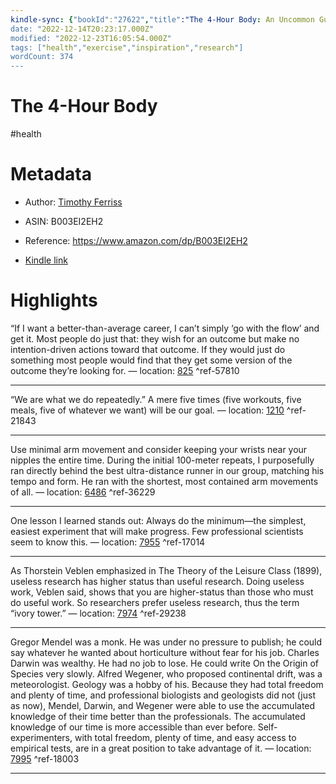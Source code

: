 ```yaml
---
kindle-sync: {"bookId":"27622","title":"The 4-Hour Body: An Uncommon Guide to Rapid Fat-Loss, Incredible Sex, and Becoming Superhuman","author":"Timothy Ferriss","asin":"B003EI2EH2","lastAnnotatedDate":"2023-10-12","bookImageUrl":"https://m.media-amazon.com/images/I/71Ucfn-BzcL._SY160.jpg","highlightsCount":6}
date: "2022-12-14T20:23:17.000Z"
modified: "2022-12-23T16:05:54.000Z"
tags: ["health","exercise","inspiration","research"]
wordCount: 374
---
```

# The 4-Hour Body

#health 

# Metadata

* Author: [Timothy Ferriss](https://www.amazon.com/Timothy-Ferriss/e/B001ILKBW2/ref=dp_byline_cont_ebooks_1)

* ASIN: B003EI2EH2

* Reference: <https://www.amazon.com/dp/B003EI2EH2>

* [Kindle link](kindle://book?action=open&asin=B003EI2EH2)

# Highlights

“If I want a better-than-average career, I can’t simply ‘go with the flow’ and get it. Most people do just that: they wish for an outcome but make no intention-driven actions toward that outcome. If they would just do something most people would find that they get some version of the outcome they’re looking for. — location: [825](kindle://book?action=open&asin=B003EI2EH2&location=825) ^ref-57810

---
“We are what we do repeatedly.” A mere five times (five workouts, five meals, five of whatever we want) will be our goal. — location: [1210](kindle://book?action=open&asin=B003EI2EH2&location=1210) ^ref-21843

---
Use minimal arm movement and consider keeping your wrists near your nipples the entire time. During the initial 100-meter repeats, I purposefully ran directly behind the best ultra-distance runner in our group, matching his tempo and form. He ran with the shortest, most contained arm movements of all. — location: [6486](kindle://book?action=open&asin=B003EI2EH2&location=6486) ^ref-36229

---

One lesson I learned stands out: Always do the minimum—the simplest, easiest experiment that will make progress. Few professional scientists seem to know this. — location: [7955](kindle://book?action=open&asin=B003EI2EH2&location=7955) ^ref-17014

---

As Thorstein Veblen emphasized in The Theory of the Leisure Class (1899), useless research has higher status than useful research. Doing useless work, Veblen said, shows that you are higher-status than those who must do useful work. So researchers prefer useless research, thus the term “ivory tower.” — location: [7974](kindle://book?action=open&asin=B003EI2EH2&location=7974) ^ref-29238

---

Gregor Mendel was a monk. He was under no pressure to publish; he could say whatever he wanted about horticulture without fear for his job. Charles Darwin was wealthy. He had no job to lose. He could write On the Origin of Species very slowly. Alfred Wegener, who proposed continental drift, was a meteorologist. Geology was a hobby of his. Because they had total freedom and plenty of time, and professional biologists and geologists did not (just as now), Mendel, Darwin, and Wegener were able to use the accumulated knowledge of their time better than the professionals. The accumulated knowledge of our time is more accessible than ever before. Self-experimenters, with total freedom, plenty of time, and easy access to empirical tests, are in a great position to take advantage of it. — location: [7995](kindle://book?action=open&asin=B003EI2EH2&location=7995) ^ref-18003

---

